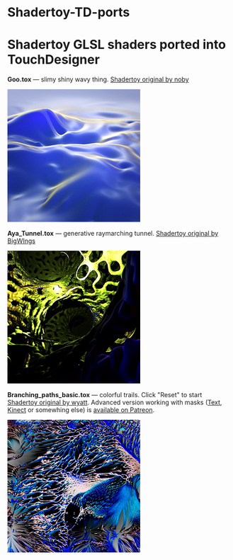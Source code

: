# Shadertoy-TD-ports
Shadertoy GLSL shaders ported into TouchDesigner
======

**Goo.tox** — slimy shiny wavy thing. [Shadertoy original by noby](https://www.shadertoy.com/view/lllBDM)

![Goo](https://github.com/exsstas/Shadertoy-TD-ports/blob/master/Goo.jpg "Goo")



**Aya_Tunnel.tox** — generative raymarching tunnel. [Shadertoy original by BigWIngs](https://www.shadertoy.com/view/WtfXzB)

![Aya_Tunnel](https://github.com/exsstas/Shadertoy-TD-ports/blob/master/AyaTunnel.jpg "Aya Tunnel")



**Branching_paths_basic.tox** — colorful trails. Click "Reset" to start [Shadertoy original by wyatt](https://www.shadertoy.com/view/ts33DS). Advanced version working with masks ([Text](https://www.instagram.com/p/B4IqFhMiQoS/), [Kinect](https://www.instagram.com/p/B4Nw5QCCufI/) or somewhing else) is [available on Patreon](https://www.patreon.com/posts/31171643).

![Branching_paths](https://github.com/exsstas/Shadertoy-TD-ports/blob/master/Branching_paths.jpg "Branching paths")
